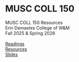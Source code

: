 # MUSC COLL 150
MUSC COLL 150 Resources <br>
Erin Demastes College of W&M <br>
Fall 2025 & Spring 2026 <br>
<br>
<a href = "https://github.com/edemastes/musc-150/tree/main/readings">Readings</a> <br>
<a href = "https://github.com/edemastes/musc-150/tree/main/resources">Resources</a> <br>
<a href = "https://github.com/edemastes/musc-150/tree/main/slides">Slides</a>
